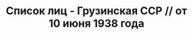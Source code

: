 ---
title: Список лиц - Грузинская ССР // от 10 июня 1938 года
description: РГАСПИ, ф.17, оп.171, дело 417, лист 151
images:
- /disk/pictures/v09/17-171-417-151.jpg
- /disk/pictures/v09/17-171-417-152.jpg
- /disk/pictures/v09/17-171-417-153.jpg
- /disk/pictures/v09/17-171-417-154.jpg
- /disk/pictures/v09/17-171-417-155.jpg
- /disk/pictures/v09/17-171-417-156.jpg
---